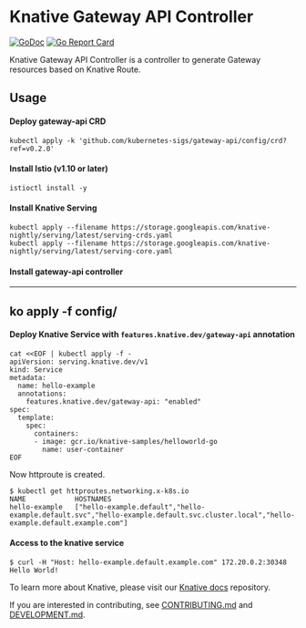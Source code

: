 # Knative Gateway API Controller

[![GoDoc](https://godoc.org/knative.dev/gateway-api-controller?status.svg)](https://godoc.org/knative.dev/gateway-api-controller)
[![Go Report Card](https://goreportcard.com/badge/knative/gateway-api-controller)](https://goreportcard.com/report/knative/gateway-api-controller)

Knative Gateway API Controller is a controller to generate Gateway resources based on Knative Route.

## Usage

#### Deploy gateway-api CRD

```
kubectl apply -k 'github.com/kubernetes-sigs/gateway-api/config/crd?ref=v0.2.0'
```

#### Install Istio (v1.10 or later)

```
istioctl install -y
```

#### Install Knative Serving

```
kubectl apply --filename https://storage.googleapis.com/knative-nightly/serving/latest/serving-crds.yaml
kubectl apply --filename https://storage.googleapis.com/knative-nightly/serving/latest/serving-core.yaml
```

#### Install gateway-api controller

---
ko apply -f config/
---

#### Deploy Knative Service with `features.knative.dev/gateway-api` annotation

```
cat <<EOF | kubectl apply -f -
apiVersion: serving.knative.dev/v1
kind: Service
metadata:
  name: hello-example
  annotations:
    features.knative.dev/gateway-api: "enabled" 
spec:
  template:
    spec:
      containers:
      - image: gcr.io/knative-samples/helloworld-go
        name: user-container
EOF
```

Now httproute is created.

```
$ kubectl get httproutes.networking.x-k8s.io
NAME            HOSTNAMES
hello-example   ["hello-example.default","hello-example.default.svc","hello-example.default.svc.cluster.local","hello-example.default.example.com"]
```

#### Access to the knative service

```
$ curl -H "Host: hello-example.default.example.com" 172.20.0.2:30348
Hello World!
```


To learn more about Knative, please visit our
[Knative docs](https://github.com/knative/docs) repository.

If you are interested in contributing, see [CONTRIBUTING.md](./CONTRIBUTING.md)
and [DEVELOPMENT.md](./DEVELOPMENT.md).

